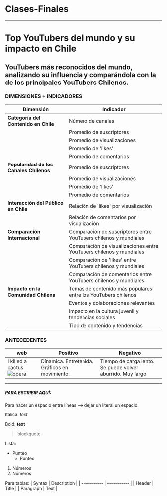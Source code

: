 # Clases-Finales

----

# Top YouTubers del mundo y su impacto en Chile

## YouTubers más reconocidos del mundo, analizando su influencia y comparándola con la de los principales YouTubers Chilenos. 

### DIMENSIONES + INDICADORES

| Dimensión                        | Indicador                                            |
|----------------------------------|------------------------------------------------------|
| **Categoría del Contenido en Chile** | Número de canales      |
|                                  | Promedio de suscriptores|
|                                  | Promedio de visualizaciones|
|                                  | Promedio de 'likes'   |
|                                  | Promedio de comentarios  |
| **Popularidad de los Canales Chilenos** | Promedio de suscriptores|
|                                  | Promedio de visualizaciones|
|                                  | Promedio de 'likes'|
|                                  | Promedio de comentarios|
| **Interacción del Público en Chile** | Relación de 'likes' por visualización|
|                                  | Relación de comentarios por visualización|
| **Comparación Internacional**    | Comparación de suscriptores entre YouTubers chilenos y mundiales|
|                                  | Comparación de visualizaciones entre YouTubers chilenos y mundiales|
|                                  | Comparación de 'likes' entre YouTubers chilenos y mundiales|
|                                  | Comparación de comentarios entre YouTubers chilenos y mundiales|
| **Impacto en la Comunidad Chilena** |Temas de contenido más populares entre los YouTubers chilenos|
|                                  | Eventos y colaboraciones relevantes|
|                                  | Impacto en la cultura juvenil y tendencias sociales|
|                                  | Tipo de contenido y tendencias|


### ANTECEDENTES

| web | Positivo | Negativo |
| ----------- | ----------- | ----------- |
| I killed a cactus ![opera](https://ikilledacactus.com/) | Dínamica. Entretenida. Gráficos en movimiento. | Tiempo de carga lento. Se puede volver aburrido. Muy largo |


----
##### PARA ESCRIBIR AQUÍ:

Para hacer un espacio entre líneas --> dejar un literal un espacio

Italica: *text*

Bold: **text**

>blockquote

Lista:
- Punteo
  - Punteo

1. Números
2. Números

Para tablas:
| Syntax      | Description |
| ----------- | ----------- |
| Header      | Title       |
| Paragraph   | Text        |


